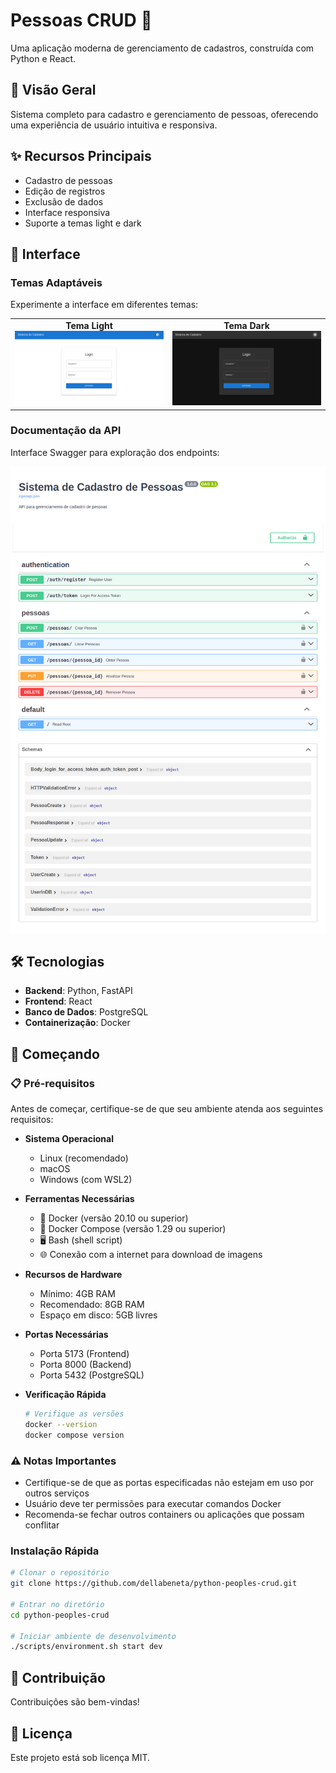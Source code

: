 # Pessoas CRUD 👥

Uma aplicação moderna de gerenciamento de cadastros, construída com Python e React.

## 🚀 Visão Geral

Sistema completo para cadastro e gerenciamento de pessoas, oferecendo uma experiência de usuário intuitiva e responsiva.

## ✨ Recursos Principais

- Cadastro de pessoas
- Edição de registros
- Exclusão de dados
- Interface responsiva
- Suporte a temas light e dark

## 📸 Interface

### Temas Adaptáveis
Experimente a interface em diferentes temas:

<div align="center">
  <table>
    <tr>
      <td align="center" width="50%">
        <strong>Tema Light</strong><br/>
        <img src="docs/images/login-light.png" alt="Login - Tema Light" width="400"/>
      </td>
      <td align="center" width="50%">
        <strong>Tema Dark</strong><br/>
        <img src="docs/images/login-dark.png" alt="Login - Tema Dark" width="400"/>
      </td>
    </tr>
  </table>
</div>

### Documentação da API
Interface Swagger para exploração dos endpoints:

<div align="center">
  <img src="docs/images/api-docs.png" alt="API Docs" width="800"/>
</div>

## 🛠 Tecnologias

- **Backend**: Python, FastAPI
- **Frontend**: React
- **Banco de Dados**: PostgreSQL
- **Containerização**: Docker

## 🏁 Começando

### 📋 Pré-requisitos

Antes de começar, certifique-se de que seu ambiente atenda aos seguintes requisitos:

- **Sistema Operacional**
  - Linux (recomendado)
  - macOS
  - Windows (com WSL2)

- **Ferramentas Necessárias**
  - 🐳 Docker (versão 20.10 ou superior)
  - 🐳 Docker Compose (versão 1.29 ou superior)
  - 🖥️ Bash (shell script)
  - 🌐 Conexão com a internet para download de imagens

- **Recursos de Hardware**
  - Mínimo: 4GB RAM
  - Recomendado: 8GB RAM
  - Espaço em disco: 5GB livres

- **Portas Necessárias**
  - Porta 5173 (Frontend)
  - Porta 8000 (Backend)
  - Porta 5432 (PostgreSQL)

- **Verificação Rápida**
  ```bash
  # Verifique as versões
  docker --version
  docker compose version
  ```

### ⚠️ Notas Importantes

- Certifique-se de que as portas especificadas não estejam em uso por outros serviços
- Usuário deve ter permissões para executar comandos Docker
- Recomenda-se fechar outros containers ou aplicações que possam conflitar

### Instalação Rápida

```bash
# Clonar o repositório
git clone https://github.com/dellabeneta/python-peoples-crud.git

# Entrar no diretório
cd python-peoples-crud

# Iniciar ambiente de desenvolvimento
./scripts/environment.sh start dev
```

## 🤝 Contribuição

Contribuições são bem-vindas!
## 📄 Licença

Este projeto está sob licença MIT.
